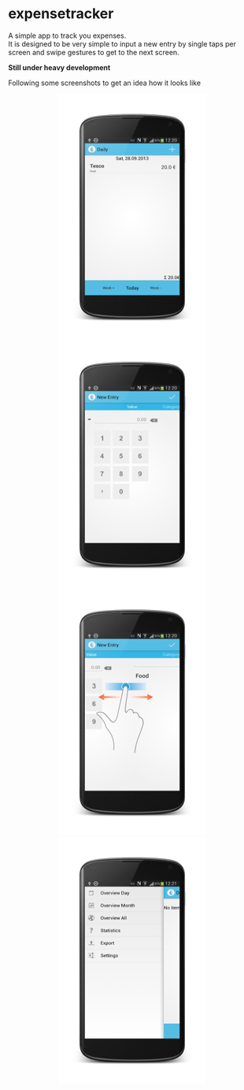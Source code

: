 expensetracker
==============
A simple app to track you expenses.  
It is designed to be very simple to input a new entry by single taps per screen and swipe gestures to get to the next screen.  

**Still under heavy development**

Following some screenshots to get an idea how it looks like

<center>
<img src="screenshot1.png" width=300 height=500> <img src="screenshot2.png" width=300 height=500> <img src="screenshot4.png" width=300 height=500>  <img src="screenshot3.png" width=300 height=500> 
</center>
